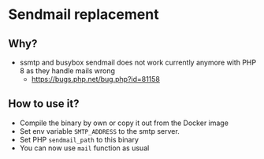 # Sendmail replacement 

## Why?

- ssmtp and busybox sendmail does not work currently anymore with PHP 8 as they handle mails wrong
  - https://bugs.php.net/bug.php?id=81158

## How to use it?

- Compile the binary by own or copy it out from the Docker image
- Set env variable `SMTP_ADDRESS` to the smtp server.
- Set PHP `sendmail_path` to this binary
- You can now use `mail` function as usual